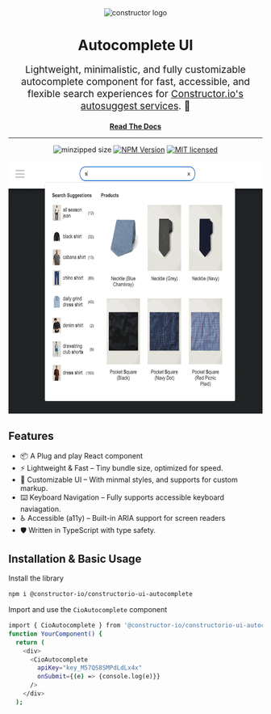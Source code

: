 <div align="center">
  <img src="https://constructor.com/hubfs/constructor-favicon-2024-1.svg" alt="constructor logo" title="constructor logo" width="220px" height="220px">
  
  <h1>Autocomplete UI</h1>

  <p align="center" style="font-size: 1.2rem;">Lightweight, minimalistic, and fully customizable autocomplete component for fast, accessible, and flexible search experiences for <a href='https://constructor.com/solutions/search'>Constructor.io's autosuggest services</a>. 🚀</p>

  [**Read The Docs**](https://constructor-io.github.io/constructorio-ui-autocomplete/?path=/docs/autocomplete-component--docs)
</div>

<hr />
<div align="center">

![minzipped size](https://img.shields.io/bundlephobia/minzip/@constructor-io/constructorio-ui-autocomplete?color=green&style=flat-square)
[![NPM Version](https://img.shields.io/npm/v/@constructor-io/constructorio-ui-autocomplete?style=flat-square)](https://www.npmjs.com/package/@constructor-io/constructorio-ui-autocomplete)
[![MIT licensed](https://img.shields.io/badge/license-MIT-blue.svg?style=flat-square)](https://github.com/Constructor-io/constructorio-ui-autocomplete/blob/main/LICENSE)

<img src="assets/autocomplete-ui-demonstration.gif" alt="Autocomplete UI demonstration" height="500">

</div>

## Features

- 📦 A Plug and play React component
- ⚡ Lightweight & Fast – Tiny bundle size, optimized for speed.
- 🎨 Customizable UI – With minmal styles, and supports for custom markup.
- ⌨️ Keyboard Navigation – Fully supports accessible keyboard naviagation.
- ♿ Accessible (a11y) – Built-in ARIA support for screen readers
- 🛡 Written in TypeScript with type safety.

## Installation & Basic Usage
Install the library
```sh
npm i @constructor-io/constructorio-ui-autocomplete
```

Import and use the `CioAutocomplete` component
```sh
import { CioAutocomplete } from '@constructor-io/constructorio-ui-autocomplete';
function YourComponent() {
  return (
    <div>
      <CioAutocomplete 
        apiKey="key_M57QS8SMPdLdLx4x"
        onSubmit={(e) => {console.log(e)}}
      />
    </div>
  );
```